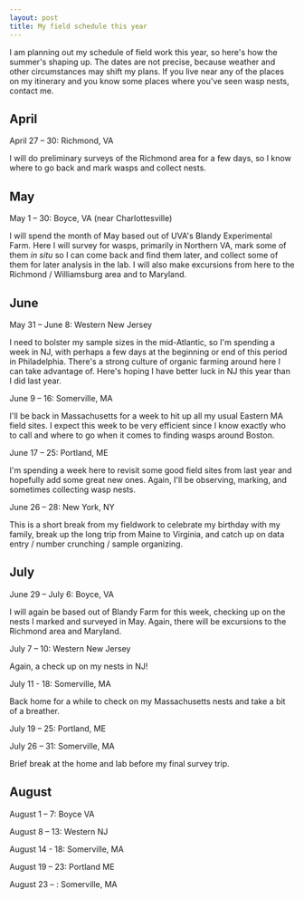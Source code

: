 ```yaml
---
layout: post
title: My field schedule this year
---
```


I am planning out my schedule of field work this year, so here's how the summer's shaping up. The dates are not precise, 
because weather and other circumstances may shift my plans. If you live near any of the places on my itinerary and you know some places where you've seen wasp nests, contact me. 

## April

April 27 – 30: Richmond, VA

I will do preliminary surveys of the Richmond area for a few days, so I know where to go back and mark wasps and collect nests.

## May

May 1 – 30: Boyce, VA (near Charlottesville)

I will spend the month of May based out of UVA's Blandy Experimental Farm. Here I will survey for wasps, primarily in Northern VA,
mark some of them *in situ* so I can come back and find them later, and collect some of them for later analysis in the lab. I will
also make excursions from here to the Richmond / Williamsburg area and to Maryland. 

## June

May 31 – June 8: Western New Jersey

I need to bolster my sample sizes in the mid-Atlantic, so I'm spending a week in NJ, with perhaps a few days at the beginning or
end of this period in Philadelphia. There's a strong culture of organic farming around here I can take advantage of. Here's hoping I 
have better luck in NJ this year than I did last year.

June 9 – 16: Somerville, MA

I'll be back in Massachusetts for a week to hit up all my usual Eastern MA field sites. I expect this week to be very efficient since
I know exactly who to call and where to go when it comes to finding wasps around Boston.

June 17 – 25: Portland, ME

I'm spending a week here to revisit some good field sites from last year and hopefully add some great new ones. Again, I'll be observing,
marking, and sometimes collecting wasp nests. 

June 26 – 28: New York, NY

This is a short break from my fieldwork to celebrate my birthday with my family, break up the long trip from Maine to Virginia, 
and catch up on data entry / number crunching / sample organizing.

## July

June 29 – July 6: Boyce, VA

I will again be based out of Blandy Farm for this week, checking up on the nests I marked and surveyed in May. Again, there will
be excursions to the Richmond area and Maryland.

July 7 – 10: Western New Jersey

Again, a check up on my nests in NJ!

July 11 - 18: Somerville, MA

Back home for a while to check on my Massachusetts nests and take a bit of a breather.

July 19 – 25: Portland, ME

July 26 – 31: Somerville, MA

Brief break at the home and lab before my final survey trip.

## August

August 1 – 7: Boyce VA

August 8 – 13: Western NJ

August 14 - 18: Somerville, MA

August 19 – 23: Portland ME

August 23 – : Somerville, MA

